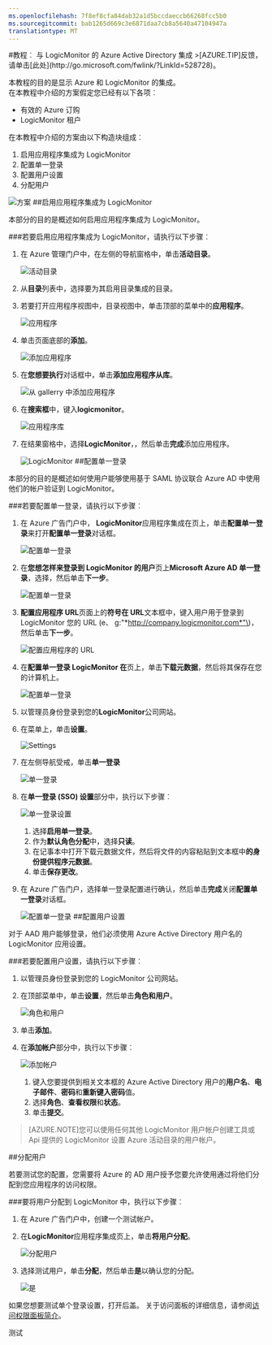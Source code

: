 ```yaml
---
ms.openlocfilehash: 7f8ef8cfa84dab32a1d5bccdaeccb66268fcc5b0
ms.sourcegitcommit: bab1265d669c3e6871daa7cb8a5640a47104947a
translationtype: MT
---
```

<properties pageTitle="教程︰ Azure Active Directory 集成与 LogicMonitor |Microsoft Azure" description="了解如何使用 LogicMonitor Azure Active Directory 以启用单一登录、 自动化资源调配，和更多。" services="active-directory" authors="MarkusVi"  documentationCenter="na" manager="stevenpo"/>
<tags ms.service="active-directory" ms.devlang="na" ms.topic="article" ms.tgt_pltfrm="na" ms.workload="identity" ms.date="08/01/2015" ms.author="markvi" />
#教程︰ 与 LogicMonitor 的 Azure Active Directory 集成
>[AZURE.TIP]反馈，请单击[此处](http://go.microsoft.com/fwlink/?LinkId=528728)。
  
本教程的目的是显示 Azure 和 LogicMonitor 的集成。  
在本教程中介绍的方案假定您已经有以下各项︰

-   有效的 Azure 订购
-   LogicMonitor 租户
  
在本教程中介绍的方案由以下构造块组成︰

1.  启用应用程序集成为 LogicMonitor
2.  配置单一登录
3.  配置用户设置
4.  分配用户

![方案](./media/active-directory-saas-logicmonitor-tutorial/IC790045.png "Scenario")
##启用应用程序集成为 LogicMonitor
  
本部分的目的是概述如何启用应用程序集成为 LogicMonitor。

###若要启用应用程序集成为 LogicMonitor，请执行以下步骤︰

1.  在 Azure 管理门户中，在左侧的导航窗格中，单击**活动目录**。

    ![活动目录](./media/active-directory-saas-logicmonitor-tutorial/IC700993.png "Active Directory")

2.  从**目录**列表中，选择要为其启用目录集成的目录。

3.  若要打开应用程序视图中，目录视图中，单击顶部的菜单中的**应用程序**。

    ![应用程序](./media/active-directory-saas-logicmonitor-tutorial/IC700994.png "Applications")

4.  单击页面底部的**添加**。

    ![添加应用程序](./media/active-directory-saas-logicmonitor-tutorial/IC749321.png "Add application")

5.  在**您想要执行**对话框中，单击**添加应用程序从库**。

    ![从 gallerry 中添加应用程序](./media/active-directory-saas-logicmonitor-tutorial/IC749322.png "Add an application from gallerry")

6.  在**搜索框**中，键入**logicmonitor**。

    ![应用程序库](./media/active-directory-saas-logicmonitor-tutorial/IC790046.png "Application Gallery")

7.  在结果窗格中，选择**LogicMonitor**，，然后单击**完成**添加应用程序。

    ![LogicMonitor](./media/active-directory-saas-logicmonitor-tutorial/IC790047.png "LogicMonitor")
##配置单一登录
  
本部分的目的是概述如何使用户能够使用基于 SAML 协议联合 Azure AD 中使用他们的帐户验证到 LogicMonitor。

###若要配置单一登录，请执行以下步骤︰

1.  在 Azure 广告门户中， **LogicMonitor**应用程序集成在页上，单击**配置单一登录**来打开**配置单一登录**对话框。

    ![配置单一登录](./media/active-directory-saas-logicmonitor-tutorial/IC790048.png "Configure Single Sign-On")

2.  在**您想怎样来登录到 LogicMonitor 的用户**页上**Microsoft Azure AD 单一登录**，选择，然后单击**下一步**。

    ![配置单一登录](./media/active-directory-saas-logicmonitor-tutorial/IC790049.png "Configure Single Sign-On")

3.  **配置应用程序 URL**页面上的**符号在 URL**文本框中，键入用户用于登录到 LogicMonitor 您的 URL \(e、 g:"*http://company.logicmonitor.com*"\)，然后单击**下一步**。

    ![配置应用程序的 URL](./media/active-directory-saas-logicmonitor-tutorial/IC790050.png "Configure App URL")

4.  在**配置单一登录 LogicMonitor 在**页上，单击**下载元数据**，然后将其保存在您的计算机上。

    ![配置单一登录](./media/active-directory-saas-logicmonitor-tutorial/IC790051.png "Configure Single Sign-On")

5.  以管理员身份登录到您的**LogicMonitor**公司网站。

6.  在菜单上，单击**设置**。

    ![Settings](./media/active-directory-saas-logicmonitor-tutorial/IC790052.png "Settings")

7.  在左侧导航受戒，单击**单一登录**

    ![单一登录](./media/active-directory-saas-logicmonitor-tutorial/IC790053.png "Single Sign-On")

8.  在**单一登录 (SSO) 设置**部分中，执行以下步骤︰

    ![单一登录设置](./media/active-directory-saas-logicmonitor-tutorial/IC790054.png "Single Sign-On Settings")

    1.  选择**启用单一登录**。
    2.  作为**默认角色分配**中，选择**只读**。
    3.  在记事本中打开下载元数据文件，然后将文件的内容粘贴到文本框中**的身份提供程序元数据**。
    4.  单击**保存更改**。

9.  在 Azure 广告门户，选择单一登录配置进行确认，然后单击**完成**关闭**配置单一登录**对话框。

    ![配置单一登录](./media/active-directory-saas-logicmonitor-tutorial/IC790055.png "Configure Single Sign-On")
##配置用户设置
  
对于 AAD 用户能够登录，他们必须使用 Azure Active Directory 用户名的 LogicMonitor 应用设置。

###若要配置用户设置，请执行以下步骤︰

1.  以管理员身份登录到您的 LogicMonitor 公司网站。

2.  在顶部菜单中，单击**设置**，然后单击**角色和用户**。

    ![角色和用户](./media/active-directory-saas-logicmonitor-tutorial/IC790056.png "Roles and Users")

3.  单击**添加**。

4.  在**添加帐户**部分中，执行以下步骤︰

    ![添加帐户](./media/active-directory-saas-logicmonitor-tutorial/IC790057.png "Add an account")

    1.  键入您要提供到相关文本框的 Azure Active Directory 用户的**用户名**、**电子邮件**、**密码**和**重新键入密码**值。
    2.  选择**角色**、**查看权限**和**状态**。
    3.  单击**提交**。

>[AZURE.NOTE]您可以使用任何其他 LogicMonitor 用户帐户创建工具或 Api 提供的 LogicMonitor 设置 Azure 活动目录的用户帐户。

##分配用户
  
若要测试您的配置，您需要将 Azure 的 AD 用户授予您要允许使用通过将他们分配到您应用程序的访问权限。

###要将用户分配到 LogicMonitor 中，执行以下步骤︰

1.  在 Azure 广告门户中，创建一个测试帐户。

2.  在**LogicMonitor**应用程序集成页上，单击**将用户分配**。

    ![分配用户](./media/active-directory-saas-logicmonitor-tutorial/IC790058.png "Assign Users")

3.  选择测试用户，单击**分配**，然后单击**是**以确认您的分配。

    ![是](./media/active-directory-saas-logicmonitor-tutorial/IC767830.png "Yes")
  
如果您想要测试单个登录设置，打开后盖。 关于访问面板的详细信息，请参阅[访问权限面板简介](https://msdn.microsoft.com/library/dn308586)。





测试
